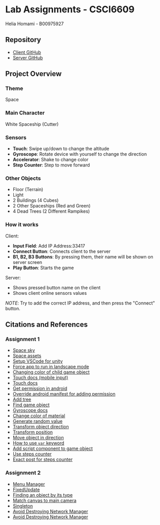 # Lab Assignments - CSCI6609
Helia Homami - B00975927

## Repository
* [Client GitHub](https://github.com/helianthimius/CSCI6609-Lab)
* [Server GitHub](https://github.com/helianthimius/CSCI6609-3dServer)

## Project Overview
### Theme
Space

### Main Character
White Spaceship (Cutter)

### Sensors
* **Touch**: Swipe up/down to change the altitude
* **Gyroscope**: Rotate device with yourself to change the direction
* **Accelerator**: Shake to change color
* **Step Counter**: Step to move forward

### Other Objects
* Floor (Terrain)
* Light
* 2 Buildings (4 Cubes)
* 2 Other Spaceships (Red and Green)
* 4 Dead Trees (2 Different Rampikes)

### How it works
Client:
* **Input Field**: Add IP Address:33417
* **Connect Button**: Connects client to the server
* **B1, B2, B3 Buttons**: By pressing them, their name will be shown on server screen
* **Play Button**: Starts the game

Server:
* Shows pressed button name on the client
* Shows client online sensors values

_NOTE_: Try to add the correct IP address, and then press the "Connect" button.

## Citations and References
### Assignment 1
* [Space sky](https://assetstore.unity.com/packages/3d/environments/landscapes/lunar-landscape-3d-132614)
* [Space assets](https://assetstore.unity.com/packages/3d/vehicles/space/voxel-space-ships-109876)
* [Setup VSCode for unity](https://code.visualstudio.com/docs/other/unity)
* [Force app to run in landscape mode](https://discussions.unity.com/t/landscape-mode-only/114273)
* [Changing color of child game object](https://discussions.unity.com/t/renderer-material-color-not-changing-color-of-prefab/246469)
* [Touch docs (mobile input)](https://docs.unity3d.com/2022.1/Documentation/Manual/MobileInput.html)
* [Touch docs](https://docs.unity3d.com/2022.1/Documentation/ScriptReference/Touch.html)
* [Get permission in android](https://docs.unity3d.com/Manual/android-RequestingPermissions.html)
* [Override android manifest for adding permission](https://docs.unity3d.com/Manual/overriding-android-manifest.html#creating-a-template-android-manifest-file)
* [Add tree](https://docs.unity3d.com/Manual/tree-FirstTree.html)
* [Find game object](https://docs.unity3d.com/ScriptReference/GameObject.Find.html)
* [Gyroscope docs](https://docs.unity3d.com/ScriptReference/Input-gyro.html)
* [Change color of material](https://docs.unity3d.com/ScriptReference/Material.SetColor.html)
* [Generate random value](https://docs.unity3d.com/ScriptReference/Random-value.html)
* [Transform object direction](https://docs.unity3d.com/ScriptReference/Transform-eulerAngles.html)
* [Transform position](https://docs.unity3d.com/ScriptReference/Transform-position.html)
* [Move object in direction](https://docs.unity3d.com/ScriptReference/Transform.Translate.html)
* [How to use `var` keyword](https://learn.microsoft.com/en-us/dotnet/csharp/programming-guide/classes-and-structs/implicitly-typed-local-variables)
* [Add script component to game object](https://sharpcoderblog.com/blog/unity-3d-how-to-attach-a-script-or-a-component-to-a-game-object)
* [Use steps counter](https://www.reddit.com/r/Unity3D/comments/wjrg5q/how_to_use_the_pedometerstepcounter_sensor/)
* [Exact post for steps counter](https://www.reddit.com/r/Unity3D/comments/wjrg5q/how_to_use_the_pedometerstepcounter_sensor/jcesp2h/?utm_source=share&utm_medium=mweb3x&utm_name=mweb3xcss&utm_term=1&utm_content=share_button)

### Assignment 2
* [Menu Manager](https://www.youtube.com/watch?v=pcyiub1hz20)
* [FixedUpdate](https://docs.unity3d.com/ScriptReference/MonoBehaviour.FixedUpdate.html)
* [Finding an object by its type](https://gamedev.stackexchange.com/questions/132569/how-do-i-find-an-object-by-type-and-name-in-unity-using-c)
* [Match canvas to main camera](https://stackoverflow.com/questions/33086715/match-canvas-with-main-camera-unity)
* [Singleton](https://en.wikipedia.org/wiki/Singleton_pattern)
* [Avoid Destroying Network Manager](https://stackoverflow.com/questions/33787803/share-gameobjects-between-scenes)
* [Avoid Destroying Network Manager](https://docs.unity3d.com/ScriptReference/Object.DontDestroyOnLoad.html)